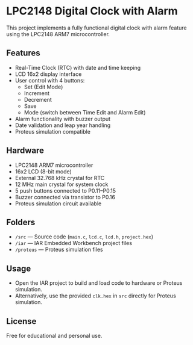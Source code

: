 # LPC2148 Digital Clock with Alarm

This project implements a fully functional digital clock with alarm feature using the LPC2148 ARM7 microcontroller.

## Features

- Real-Time Clock (RTC) with date and time keeping
- LCD 16x2 display interface
- User control with 4 buttons:
  - Set (Edit Mode)
  - Increment
  - Decrement
  - Save
  - Mode (switch between Time Edit and Alarm Edit)
- Alarm functionality with buzzer output
- Date validation and leap year handling
- Proteus simulation compatible

## Hardware

- LPC2148 ARM7 microcontroller
- 16x2 LCD (8-bit mode)
- External 32.768 kHz crystal for RTC
- 12 MHz main crystal for system clock
- 5 push buttons connected to P0.11–P0.15
- Buzzer connected via transistor to P0.16
- Proteus simulation circuit available

## Folders

- `/src` — Source code (`main.c`, `lcd.c`, `lcd.h`, `project.hex`)
- `/iar` — IAR Embedded Workbench project files
- `/proteus` — Proteus simulation files

## Usage

- Open the IAR project to build and load code to hardware or Proteus simulation.
- Alternatively, use the provided `clk.hex` in `src` directly for Proteus simulation.

## License

Free for educational and personal use.
